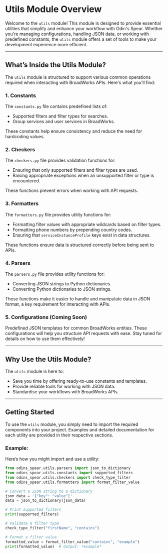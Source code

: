 # Utils Module Overview

Welcome to the `utils` module! This module is designed to provide essential utilities that simplify and enhance your workflow with Odin's Spear. Whether you're managing configurations, handling JSON data, or working with predefined constants, the `utils` module offers a set of tools to make your development experience more efficient.

---

## **What’s Inside the Utils Module?**

The `utils` module is structured to support various common operations required when interacting with BroadWorks APIs. Here's what you’ll find:

### **1. Constants**
The `constants.py` file contains predefined lists of:
- Supported filters and filter types for searches.
- Group services and user services in BroadWorks.

These constants help ensure consistency and reduce the need for hardcoding values.

### **2. Checkers**
The `checkers.py` file provides validation functions for:
- Ensuring that only supported filters and filter types are used.
- Raising appropriate exceptions when an unsupported filter or type is encountered.

These functions prevent errors when working with API requests.

### **3. Formatters**
The `formatters.py` file provides utility functions for:
- Formatting filter values with appropriate wildcards based on filter types.
- Formatting phone numbers by prepending country codes.
- Ensuring that `serviceInstanceProfile` keys exist in data structures.

These functions ensure data is structured correctly before being sent to APIs.

### **4. Parsers**
The `parsers.py` file provides utility functions for:
- Converting JSON strings to Python dictionaries.
- Converting Python dictionaries to JSON strings.

These functions make it easier to handle and manipulate data in JSON format, a key requirement for interacting with APIs.

### **5. Configurations (Coming Soon)**
Predefined JSON templates for common BroadWorks entities. These configurations will help you structure API requests with ease. Stay tuned for details on how to use them effectively!

---

## **Why Use the Utils Module?**

The `utils` module is here to:
- Save you time by offering ready-to-use constants and templates.
- Provide reliable tools for working with JSON data.
- Standardise your workflows with BroadWorks APIs.

---

## **Getting Started**

To use the `utils` module, you simply need to import the required components into your project. Examples and detailed documentation for each utility are provided in their respective sections.

### Example:
Here’s how you might import and use a utility:
```python
from odins_spear.utils.parsers import json_to_dictionary
from odins_spear.utils.constants import supported_filters
from odins_spear.utils.checkers import check_type_filter
from odins_spear.utils.formatters import format_filter_value

# Convert a JSON string to a dictionary
json_data = '{"key": "value"}'
data = json_to_dictionary(json_data)

# Print supported filters
print(supported_filters)

# Validate a filter type
check_type_filter("firstName", "contains")

# Format a filter value
formatted_value = format_filter_value("contains", "example")
print(formatted_value)  # Output: *example*
```

